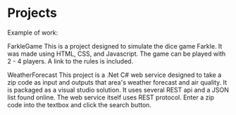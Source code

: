 # Projects
Example of work:

FarkleGame
This is a project designed to simulate the dice game Farkle.  It was made using HTML, CSS, and Javascript.  The game can be played with 2 - 4 players.
A link to the rules is included.

WeatherForecast
This project is a .Net C# web service designed to take a zip code as input and outputs that area's weather forecast and air quality.  It is packaged as a visual studio solution.
It uses several REST api and a JSON list found online.  The web service itself uses REST protocol.
Enter a zip code into the textbox and click the search button.
